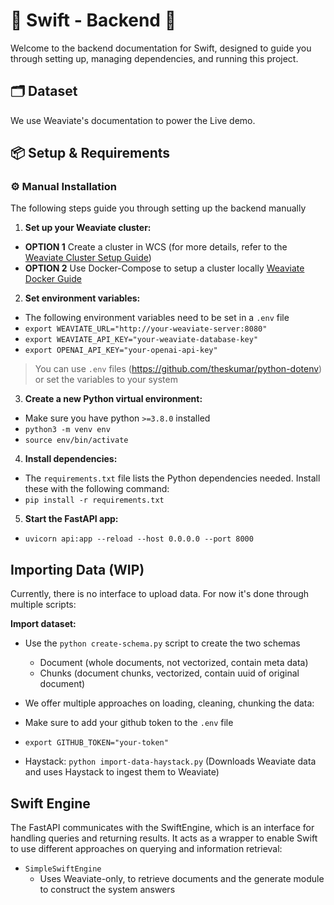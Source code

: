 # 🔧 Swift - Backend 🔧

Welcome to the backend documentation for  Swift, designed to guide you through setting up, managing dependencies, and running this project.

## 🗂️ Dataset

We use Weaviate's documentation to power the Live demo.

## 📦 Setup & Requirements

### ⚙️ Manual Installation

The following steps guide you through setting up the backend manually

1. **Set up your Weaviate cluster:**
- **OPTION 1** Create a cluster in WCS (for more details, refer to the [Weaviate Cluster Setup Guide](https://weaviate.io/developers/wcs/guides/create-instance))
- **OPTION 2** Use Docker-Compose to setup a cluster locally [Weaviate Docker Guide](https://weaviate.io/developers/weaviate/installation/docker-compose)

2. **Set environment variables:**
- The following environment variables need to be set in a `.env` file
- ```export WEAVIATE_URL="http://your-weaviate-server:8080"```
- ```export WEAVIATE_API_KEY="your-weaviate-database-key"```
- ```export OPENAI_API_KEY="your-openai-api-key"```
> You can use `.env` files (https://github.com/theskumar/python-dotenv) or set the variables to your system
3. **Create a new Python virtual environment:**
- Make sure you have python `>=3.8.0` installed
- ```python3 -m venv env```
- ```source env/bin/activate```

4. **Install dependencies:**
- The `requirements.txt` file lists the Python dependencies needed. Install these with the following command:
- ```pip install -r requirements.txt```

5. **Start the FastAPI app:**
- ```uvicorn api:app --reload --host 0.0.0.0 --port 8000```


## Importing Data (WIP)

Currently, there is no interface to upload data. For now it's done through multiple scripts:

**Import dataset:**
- Use the `python create-schema.py` script to create the two schemas
    - Document (whole documents, not vectorized, contain meta data)
    - Chunks (document chunks, vectorized, contain uuid of original document)

- We offer multiple approaches on loading, cleaning, chunking the data:

- Make sure to add your github token to the `.env` file
- ```export GITHUB_TOKEN="your-token"```

- Haystack: `python import-data-haystack.py` (Downloads Weaviate data and uses Haystack to ingest them to Weaviate)

## Swift Engine

The FastAPI communicates with the SwiftEngine, which is an interface for handling queries and returning results. It acts as a wrapper to enable Swift to use different approaches on querying and information retrieval:

- `SimpleSwiftEngine`
    - Uses Weaviate-only, to retrieve documents and the generate module to construct the system answers
